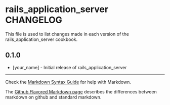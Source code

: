 rails_application_server CHANGELOG
==================================

This file is used to list changes made in each version of the rails_application_server cookbook.

0.1.0
-----
- [your_name] - Initial release of rails_application_server

- - -
Check the [Markdown Syntax Guide](http://daringfireball.net/projects/markdown/syntax) for help with Markdown.

The [Github Flavored Markdown page](http://github.github.com/github-flavored-markdown/) describes the differences between markdown on github and standard markdown.
